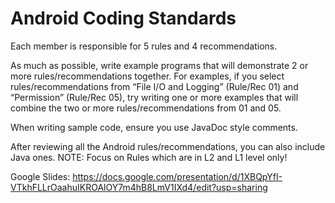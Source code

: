 # Android Coding Standards

Each member is responsible for 5 rules and 4 recommendations.

As much as possible, write example programs that will demonstrate 2 or more rules/recommendations together. For examples, if you select rules/recommendations from “File I/O and Logging” (Rule/Rec 01) and “Permission” (Rule/Rec 05), try writing one or more examples that will combine the two or more rules/recommendations from 01 and 05.

When writing sample code, ensure you use JavaDoc style comments.

After reviewing all the Android rules/recommendations, you can also include Java ones.
NOTE: Focus on Rules which are in L2 and L1 level only!

Google Slides: https://docs.google.com/presentation/d/1XBQpYfI-VTkhFLLrOaahuIKROAlOY7m4hB8LmV1IXd4/edit?usp=sharing

